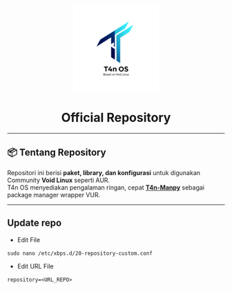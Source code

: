 <p align="center">
  <img src="T4n-OS.png" alt="T4n OS Logo" width="200"/>
</p>
<h1 align="center">Official Repository</h1>

---
## 📦 Tentang Repository
Repositori ini berisi **paket, library, dan konfigurasi** untuk digunakan Community **Void Linux** seperti AUR.  
T4n OS menyediakan pengalaman ringan, cepat **[T4n-Manpy](https://github.com/t4ngh0st/T4n-Manpy)** sebagai package manager wrapper VUR.

---

## Update repo

- Edit File
```
sudo nano /etc/xbps.d/20-repository-custom.conf
```

- Edit URL File
```
repository=<URL_REPO>
```
